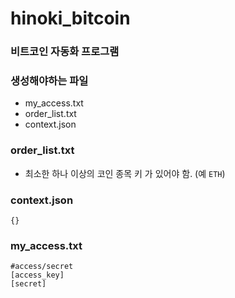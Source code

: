 # hinoki_bitcoin

### 비트코인 자동화 프로그램

### 생성해야하는 파일
* my_access.txt
* order_list.txt
* context.json

### order_list.txt
* 최소한 하나 이상의 코인 종목 키 가 있어야 함. (예 `ETH`)

### context.json
```
{}
```

### my_access.txt
```
#access/secret
[access_key]
[secret]
```